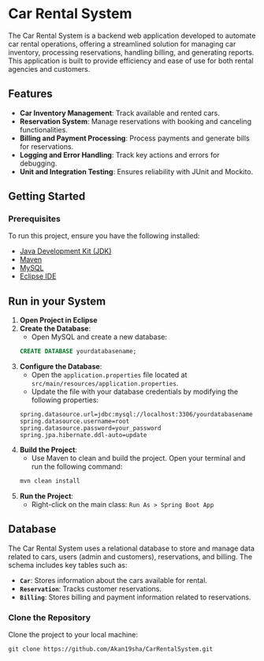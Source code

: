# Car Rental System

The Car Rental System is a backend web application developed to automate car rental operations, offering a streamlined solution for managing car inventory, processing reservations, handling billing, and generating reports. This application is built to provide efficiency and ease of use for both rental agencies and customers.

## Features
- **Car Inventory Management**: Track available and rented cars.
- **Reservation System**: Manage reservations with booking and canceling functionalities.
- **Billing and Payment Processing**: Process payments and generate bills for reservations.
- **Logging and Error Handling**: Track key actions and errors for debugging.
- **Unit and Integration Testing**: Ensures reliability with JUnit and Mockito.



## Getting Started

### Prerequisites
To run this project, ensure you have the following installed:
- [Java Development Kit (JDK)](https://www.oracle.com/java/technologies/javase-downloads.html)
- [Maven](https://maven.apache.org/)
- [MySQL](https://dev.mysql.com/downloads/)
- [Eclipse IDE](https://www.eclipse.org/downloads/)

## Run in your System
1. **Open Project in Eclipse**
2. **Create the Database**:
   - Open MySQL and create a new database:
   ```sql
   CREATE DATABASE yourdatabasename;
3. **Configure the Database**:
   - Open the `application.properties` file located at `src/main/resources/application.properties`.
   - Update the file with your database credentials by modifying the following properties:
   ```properties
   spring.datasource.url=jdbc:mysql://localhost:3306/yourdatabasename
   spring.datasource.username=root
   spring.datasource.password=your_password
   spring.jpa.hibernate.ddl-auto=update
4. **Build the Project**:
   - Use Maven to clean and build the project. Open your terminal and run the following command:
   ```bash
   mvn clean install
5. **Run the Project**:
   - Right-click on the main class: `Run As > Spring Boot App`
## Database
The Car Rental System uses a relational database to store and manage data related to cars, users (admin and customers), reservations, and billing. The schema includes key tables such as:

- **`Car`**: Stores information about the cars available for rental.
- **`Reservation`**: Tracks customer reservations.
- **`Billing`**: Stores billing and payment information related to reservations.



### Clone the Repository
Clone the project to your local machine:
```shell
git clone https://github.com/Akan19sha/CarRentalSystem.git



